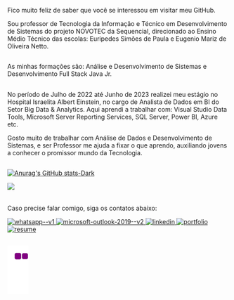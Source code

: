 Fico muito feliz de saber que você se interessou em visitar meu GitHub.

Sou professor de Tecnologia da Informação e Técnico em Desenvolvimento de Sistemas do projeto NOVOTEC da Sequencial, direcionado ao Ensino Médio Técnico das escolas: Euripedes Simões de Paula e Eugenio Mariz de Oliveira Netto. 

##
As minhas formações são: Análise e Desenvolvimento de Sistemas e Desenvolvimento Full Stack Java Jr.

##
No período de Julho de 2022 até Junho de 2023 realizei meu estágio no Hospital Israelita Albert Einstein, no cargo de Analista de Dados em BI do Setor Big Data & Analytics. 
Aqui aprendi a trabalhar com: Visual Studio Data Tools, Microsoft Server Reporting Services, SQL Server, Power BI, Azure etc.

Gosto muito de trabalhar com Análise de Dados e Desenvolvimento de Sistemas, e ser Professor me ajuda a fixar o que aprendo, auxiliando jovens a conhecer o promissor mundo da Tecnologia.

##

[![Anurag's GitHub stats-Dark](https://github-readme-stats.vercel.app/api?username=anuraghazra&show_icons=true&theme=dark#gh-dark-mode-only)](https://github.com/anuraghazra/github-readme-stats#gh-dark-mode-only)


<picture>
  <source
    srcset="https://github-readme-stats.vercel.app/api?LucasHerculanoAmaro=anuraghazra&show_icons=true&theme=dark"
    media="(prefers-color-scheme: dark)"
  />
  <source
    srcset="https://github-readme-stats.vercel.app/api?LucasHerculanoAmaro=anuraghazra&show_icons=true"
    media="(prefers-color-scheme: dark), (prefers-color-scheme: no-preference)"
  />
  <img src="https://github-readme-stats.vercel.app/api?LucasHerculanoAmaro=anuraghazra&show_icons=true" />
</picture>

##
Caso precise falar comigo, siga os contatos abaixo: 

<div>
  <a href="https://wa.me/+5511956396531" target="_blank" class="whatsapp">
    <img width="48" height="48" src="https://img.icons8.com/color/48/whatsapp--v1.png" alt="whatsapp--v1"/>
  </a>
  <a href="mailto:lucash.96@hotmail.com" target="_blank" class="outlook">
    <img width="48" height="48" src="https://img.icons8.com/color/48/microsoft-outlook-2019--v2.png" alt="microsoft-outlook-2019--v2"/>
  </a>
  <a href="https://www.linkedin.com/in/lucas-amaro-5711611ab/" class="linkedin">
    <img width="48" height="48" src="https://img.icons8.com/color/48/linkedin.png" alt="linkedin"/>
  </a>
  <a href="https://lucasherculanoamaro.github.io/" target="_blank" class="portfolio">
    <img width="48" height="48" src="https://img.icons8.com/fluency/48/portfolio.png" alt="portfolio"/>
  </a>
  <a href="https://lucasherculanoamaro.github.io/assets/Curr%C3%ADculo_Lucas_Amaro.pdf" target="_blank" class="curriculo">
    <img width="48" height="48" src="https://img.icons8.com/pulsar-color/48/resume.png" alt="resume"/>
  </a>
</div>

##

![snake gif](https://github.com/LucasHerculanoAmaro/LucasHerculanoAmaro/blob/output/github-contribution-grid-snake.gif)


